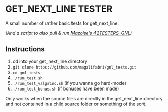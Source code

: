 # GET_NEXT_LINE TESTER

A small number of rather basic tests for get_next_line.

*(And a script to also pull & run [Mazoise's 42TESTERS-GNL](https://github.com/Mazoise/42TESTERS-GNL))*

## Instructions
1. cd into your get_next_line directory
2. `git clone https://github.com/magalifabri/gnl_tests.git`
3. `cd gnl_tests`
4. `./run_test.sh`
5. `./run_test_valgrind.sh` (if you wanna go hard-mode)
6. `./run_test_bonus.sh` (if bonuses have been made)

Only works when the source files are directly in the get_next_line directory and not contained in a child source folder or something of the sort.